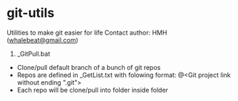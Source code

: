 # git-utils
Utilities to make git easier for life
Contact author: HMH (whalebeat@gmail.com)
1. _GitPull.bat
- Clone/pull default branch of a bunch of git repos
- Repos are defined in _GetList.txt with folowing format:
	<Parent folder name>@<Git project link without ending ".git">
- Each repo will be clone/pull into <repo name> folder inside <Parent folder name> folder
